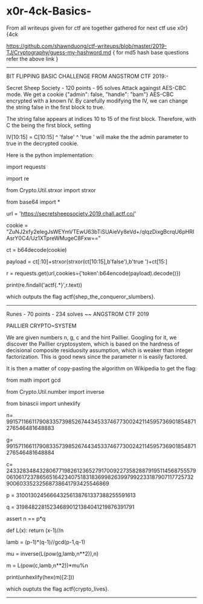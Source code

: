 # x0r-4ck-Basics-
From all writeups given for ctf are together gathered for next ctf use x0r}{4ck


https://github.com/shawnduong/ctf-writeups/blob/master/2019-TJ/Cryptography/guess-my-hashword.md
{ for md5 hash base questions refer the above link }

-----------------------------------------------------------------------------------------------------------------------------

BIT FLIPPING BASIC CHALLENGE FROM ANGSTROM CTF 2019:-


Secret Sheep Society - 120 points - 95 solves
Attack againgst AES-CBC mode.
We get a cookie {"admin": false, "handle": "bam"} AES-CBC encrypted with a known IV. By carefully modifying the IV, we can change the string false in the first block to true.

The string false appears at indices 10 to 15 of the first block. Therefore, with C the being the first block, setting

IV[10:15] = C[10:15] ^ 'false' ^ 'true '
will make the the admin parameter to true in the decrypted cookie.

Here is the python implementation:

import requests

import re

from Crypto.Util.strxor import strxor

from base64 import *

url = 'https://secretsheepsociety.2019.chall.actf.co/'

cookie = "ZuNJ2xfy2eIegJsWEYmVTEwU63bTiSUAieVy8eVd+/qlqzDixgBcrqU6pHRIAsrY0C4/Uz1XTpreWMugeC8Fxw=="

ct = b64decode(cookie)

payload = ct[:10]+strxor(strxor(ct[10:15],b'false'),b'true ')+ct[15:]

r = requests.get(url,cookies={'token':b64encode(payload).decode()})

print(re.findall('actf{.*}',r.text))

which outputs the flag actf{shep_the_conqueror_slumbers}.

-----------------------------------------------------------------------------------------------------------------------------
Runes - 70 points - 234 solves ~~ ANGSTROM CTF 2019

PAILLIER CRYPTO~SYSTEM

We are given numbers n, g, c and the hint Paillier. Googling for it, we discover the Paillier cryptosystem, which is based on the hardness of decisional composite residuosity assumption, which is weaker than integer factorization. This is good news since the parameter n is easily factored.

It is then a matter of copy-pasting the algorithm on Wikipedia to get the flag:

from math import gcd

from Crypto.Util.number import inverse

from binascii import unhexlify

n= 99157116611790833573985267443453374677300242114595736901854871276546481648883

g= 99157116611790833573985267443453374677300242114595736901854871276546481648884

c= 2433283484328067719826123652791700922735828879195114568755579061061723786565164234075183183699826399799223318790711772573290060335232568738641793425546869

p = 310013024566643256138761337388255591613

q = 319848228152346890121384041219876391791

assert n == p*q

def L(x):
    return (x-1)//n

lamb = (p-1)*(q-1)//gcd(p-1,q-1)

mu = inverse(L(pow(g,lamb,n**2)),n)

m = L(pow(c,lamb,n**2))*mu%n

print(unhexlify(hex(m)[2:]))

which ouptuts the flag actf{crypto_lives}.

-----------------------------------------------------------------------------------------------------------------------------
